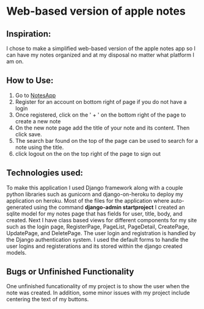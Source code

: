 # Web-based version of apple notes

## Inspiration:
I chose to make a simplified web-based version of the apple notes app so I can have my notes organized and at my disposal no matter what platform I am on.

## How to Use:
1. Go to [NotesApp](https://angad-notes-app.herokuapp.com/)
2. Register for an account on bottom right of page if you do not have a login
3. Once registered, click on the ' + ' on the bottom right of the page to create a new note
4. On the new note page add the title of your note and its content. Then click save.
5. The search bar found on the top of the page can be used to search for a note using the title.
6. click logout on the on the top right of the page to sign out


## Technologies used:
To make this application I used Django framework along with a couple python libraries such as gunicorn and django-on-heroku to deploy my application on heroku.
Most of the files for the application where auto-generated using the command **django-admin startproject**
I created an sqlite model for my notes page that has fields for user, title, body, and created. Next I have class based views for different components for my site such as the login page, RegisterPage, PageList, PageDetail, CreatePage, UpdatePage, and DeletePage.
The user login and registration is handled by the Django authentication system. I used the default forms to handle the user logins and registerations and its stored within the django created models.

## Bugs or Unfinished Functionality
One unfinished funcationality of my project is to show the user when the note was created. In addition, some minor issues with my project include centering the text of my buttons.